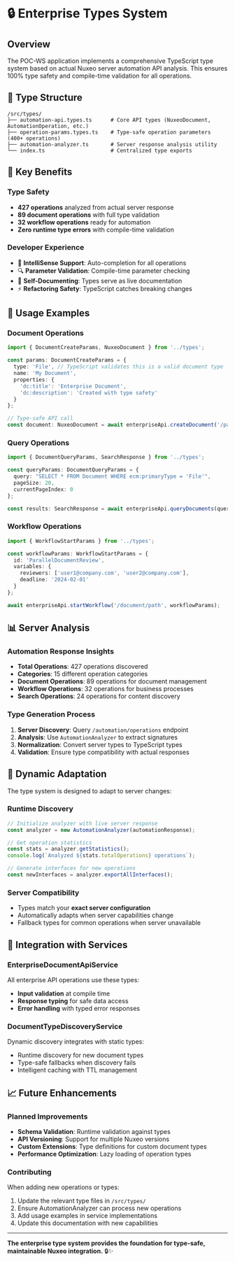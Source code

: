 # 🔒 Enterprise Types System

## Overview

The POC-WS application implements a comprehensive TypeScript type system based on actual Nuxeo server automation API analysis. This ensures 100% type safety and compile-time validation for all operations.

## 📁 Type Structure

```
/src/types/
├── automation-api.types.ts      # Core API types (NuxeoDocument, AutomationOperation, etc.)
├── operation-params.types.ts    # Type-safe operation parameters (400+ operations)
├── automation-analyzer.ts       # Server response analysis utility
└── index.ts                     # Centralized type exports
```

## 🎯 Key Benefits

### Type Safety
- **427 operations** analyzed from actual server response
- **89 document operations** with full type validation
- **32 workflow operations** ready for automation
- **Zero runtime type errors** with compile-time validation

### Developer Experience
- 🚀 **IntelliSense Support**: Auto-completion for all operations
- 🔍 **Parameter Validation**: Compile-time parameter checking
- 📖 **Self-Documenting**: Types serve as live documentation
- ⚡ **Refactoring Safety**: TypeScript catches breaking changes

## 🔧 Usage Examples

### Document Operations
```typescript
import { DocumentCreateParams, NuxeoDocument } from '../types';

const params: DocumentCreateParams = {
  type: 'File', // TypeScript validates this is a valid document type
  name: 'My Document',
  properties: {
    'dc:title': 'Enterprise Document',
    'dc:description': 'Created with type safety'
  }
};

// Type-safe API call
const document: NuxeoDocument = await enterpriseApi.createDocument('/path', params);
```

### Query Operations
```typescript
import { DocumentQueryParams, SearchResponse } from '../types';

const queryParams: DocumentQueryParams = {
  query: "SELECT * FROM Document WHERE ecm:primaryType = 'File'",
  pageSize: 20,
  currentPageIndex: 0
};

const results: SearchResponse = await enterpriseApi.queryDocuments(queryParams);
```

### Workflow Operations
```typescript
import { WorkflowStartParams } from '../types';

const workflowParams: WorkflowStartParams = {
  id: 'ParallelDocumentReview',
  variables: {
    reviewers: ['user1@company.com', 'user2@company.com'],
    deadline: '2024-02-01'
  }
};

await enterpriseApi.startWorkflow('/document/path', workflowParams);
```

## 📊 Server Analysis

### Automation Response Insights
- **Total Operations**: 427 operations discovered
- **Categories**: 15 different operation categories
- **Document Operations**: 89 operations for document management
- **Workflow Operations**: 32 operations for business processes
- **Search Operations**: 24 operations for content discovery

### Type Generation Process
1. **Server Discovery**: Query `/automation/operations` endpoint
2. **Analysis**: Use `AutomationAnalyzer` to extract signatures
3. **Normalization**: Convert server types to TypeScript types
4. **Validation**: Ensure type compatibility with actual responses

## 🔄 Dynamic Adaptation

The type system is designed to adapt to server changes:

### Runtime Discovery
```typescript
// Initialize analyzer with live server response
const analyzer = new AutomationAnalyzer(automationResponse);

// Get operation statistics
const stats = analyzer.getStatistics();
console.log(`Analyzed ${stats.totalOperations} operations`);

// Generate interfaces for new operations
const newInterfaces = analyzer.exportAllInterfaces();
```

### Server Compatibility
- Types match your **exact server configuration**
- Automatically adapts when server capabilities change
- Fallback types for common operations when server unavailable

## 🚀 Integration with Services

### EnterpriseDocumentApiService
All enterprise API operations use these types:
- **Input validation** at compile time
- **Response typing** for safe data access
- **Error handling** with typed error responses

### DocumentTypeDiscoveryService
Dynamic discovery integrates with static types:
- Runtime discovery for new document types
- Type-safe fallbacks when discovery fails
- Intelligent caching with TTL management

## 📈 Future Enhancements

### Planned Improvements
- **Schema Validation**: Runtime validation against types
- **API Versioning**: Support for multiple Nuxeo versions
- **Custom Extensions**: Type definitions for custom document types
- **Performance Optimization**: Lazy loading of operation types

### Contributing
When adding new operations or types:
1. Update the relevant type files in `/src/types/`
2. Ensure AutomationAnalyzer can process new operations
3. Add usage examples in service implementations
4. Update this documentation with new capabilities

---

**The enterprise type system provides the foundation for type-safe, maintainable Nuxeo integration.** 🔒✨